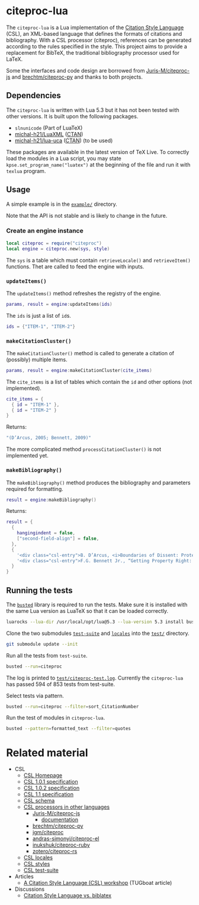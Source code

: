 # citeproc-lua

The `citeproc-lua` is a Lua implementation of the [Citation Style Language](https://citationstyles.org/) (CSL), an XML-based language that defines the formats of citations and bibliography. With a CSL processor (citeproc), references can be generated according to the rules specified in the style. This project aims to provide a replacement for BibTeX, the traditional bibliography processor used for LaTeX.

Some the interfaces and code design are borrowed from [Juris-M/citeproc-js](https://github.com/Juris-M/citeproc-js) and [brechtm/citeproc-py](https://github.com/brechtm/citeproc-py) and thanks to both projects.



## Dependencies

The `citeproc-lua` is written with Lua 5.3 but it has not been tested with other versions.
It is built upon the following packages.

- `slnunicode` (Part of LuaTeX)
- [michal-h21/LuaXML](https://github.com/michal-h21/LuaXML) ([CTAN](https://ctan.org/pkg/luaxml))
- [michal-h21/lua-uca](https://github.com/michal-h21/lua-uca) ([CTAN](https://ctan.org/pkg/lua-uca)) (to be used)

These packages are available in the latest version of TeX Live. To correctly load the modules in a Lua script, you may state `kpse.set_program_name("luatex")` at the beginning of the file and run it with `texlua` program.



## Usage

A simple example is in the [`example/`](https://github.com/zepinglee/citeproc-lua/tree/main/example) directory.

Note that the API is not stable and is likely to change in the future.

### Create an engine instance
```lua
local citeproc = require("citeproc")
local engine = citeproc.new(sys, style)
```

The `sys` is a table which must contain `retrieveLocale()` and `retrieveItem()` functions. Thet are called to feed the engine with inputs.



### `updateItems()`

The `updateItems()` method refreshes the registry of the engine.
```lua
params, result = engine:updateItems(ids)
```
The `ids` is just a list of `id`s.
```lua
ids = {"ITEM-1", "ITEM-2"}
```


### `makeCitationCluster()`

The `makeCitationCluster()` method is called to generate a citation of (possibly) multiple items.

```lua
params, result = engine:makeCitationCluster(cite_items)
```

The `cite_items` is a list of tables which contain the `id` and other options (not implemented).

```lua
cite_items = {
  { id = "ITEM-1" },
  { id = "ITEM-2" }
}
```

Returns:
```lua
"(D’Arcus, 2005; Bennett, 2009)"
```

The more complicated method `processCitationCluster()` is not implemented yet.

### `makeBibliography()`

The `makeBibliography()` method produces the bibliography and parameters required for formatting.
```lua
result = engine:makeBibliography()
```

Returns:
```lua
result = {
  {
    hangingindent = false,
    ["second-field-align"] = false,
  },
  {
    '<div class="csl-entry">B. D’Arcus, <i>Boundaries of Dissent: Protest and State Power in the Media Age</i>, Routledge, 2005.</div>',
    '<div class="csl-entry">F.G. Bennett Jr., “Getting Property Right: ‘Informal’ Mortgages in the Japanese Courts,” <i>Pac. Rim L. &#38; Pol’y J.</i>, vol. 18, Aug. 2009, pp. 463–509.</div>'
  }
}
```



## Running the tests

The [`busted`](https://olivinelabs.com/busted/#output-handlers) library is required to run the tests. Make sure it is installed with the same Lua version as LuaTeX so that it can be loaded correctly.

```bash
luarocks --lua-dir /usr/local/opt/lua@5.3 --lua-version 5.3 install busted
```

Clone the two submodules [`test-suite`](https://github.com/citation-style-language/test-suite) and [`locales`](https://github.com/citation-style-language/locales) into the [`test/`](https://github.com/zepinglee/citeproc-lua/tree/main/test) directory.

```bash
git submodule update --init
```

Run all the tests from `test-suite`.

```bash
busted --run=citeproc
```

The log is printed to [`test/citeproc-test.log`](https://github.com/zepinglee/citeproc-lua/tree/main/test/citeproc-test.log).
Currently the `citeproc-lua` has passed 594 of 853 tests from test-suite.

Select tests via pattern.

```bash
busted --run=citeproc --filter=sort_CitationNumber
```

Run the test of modules in `citeproc-lua`.

```bash
busted --pattern=formatted_text --filter=quotes
```



# Related material

- CSL
  - [CSL Homepage](https://citationstyles.org/)
  - [CSL 1.0.1 specification](https://docs.citationstyles.org/en/stable/specification.html)
  - [CSL 1.0.2 specification](https://github.com/citation-style-language/documentation/blob/master/specification.rst)
  - [CSL 1.1 specification](https://github.com/citation-style-language/documentation/blob/v1.1/specification.rst)
  - [CSL schema](https://github.com/citation-style-language/schema)
  - [CSL processors in other languages](https://citationstyles.org/developers/#csl-processors)
    - [Juris-M/citeproc-js](https://github.com/Juris-M/citeproc-js)
      - [documentation](https://citeproc-js.readthedocs.io/en/latest/)
    - [brechtm/citeproc-py](https://github.com/brechtm/citeproc-py)
    - [jgm/citeproc](https://github.com/jgm/citeproc)
    - [andras-simonyi/citeproc-el](https://github.com/andras-simonyi/citeproc-el)
    - [inukshuk/citeproc-ruby](https://github.com/inukshuk/citeproc-ruby)
    - [zotero/citeproc-rs](https://github.com/zotero/citeproc-rs)
  - [CSL locales](https://github.com/citation-style-language/locales)
  - [CSL styles](https://github.com/citation-style-language/styles)
  - [CSL test-suite](https://github.com/citation-style-language/test-suite)
- Articles
  - [A Citation Style Language (CSL) workshop](https://tug.org/TUGboat/tb35-3/tb111stender.pdf) (TUGboat article)
- Discussions
  - [Citation Style Language vs. biblatex](https://tex.stackexchange.com/questions/434946/citation-style-language-vs-biblatex-vs-possibly-other-citing-systems)
